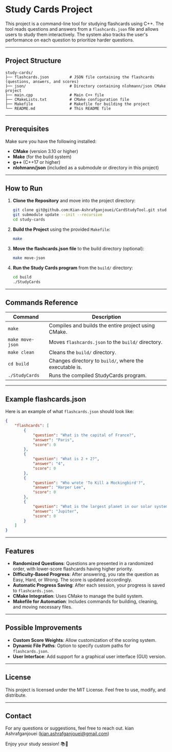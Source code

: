 # Study Cards Project

This project is a command-line tool for studying flashcards using C++. The tool reads questions and answers from a `flashcards.json` file and allows users to study them interactively. The system also tracks the user's performance on each question to prioritize harder questions.

---

## **Project Structure**
```
study-cards/
├── flashcards.json         # JSON file containing the flashcards (questions, answers, and scores)
├── json/                   # Directory containing nlohmann/json CMake project
├── main.cpp                # Main C++ file
├── CMakeLists.txt          # CMake configuration file
├── Makefile                # Makefile for building the project
└── README.md               # This README file
```

---

## **Prerequisites**
Make sure you have the following installed:
- **CMake** (version 3.10 or higher)
- **Make** (for the build system)
- **g++** (C++17 or higher)
- **nlohmann/json** (included as a submodule or directory in this project)

---

## **How to Run**

1. **Clone the Repository** and move into the project directory:
   ```bash
   git clone git@github.com:Kian-Ashrafganjouei/CardStudyTool.git study-cards
   git submodule update --init --recursive
   cd study-cards
   ```

2. **Build the Project** using the provided `Makefile`:
   ```bash
   make
   ```

3. **Move the flashcards.json file** to the build directory (optional):
   ```bash
   make move-json
   ```

4. **Run the Study Cards program** from the `build/` directory:
   ```bash
   cd build
   ./StudyCards
   ```

---

## **Commands Reference**

| **Command**         | **Description**                                         |
|--------------------|-------------------------------------------------------|
| `make`             | Compiles and builds the entire project using CMake.      |
| `make move-json`   | Moves `flashcards.json` to the `build/` directory.       |
| `make clean`       | Cleans the `build/` directory.    |
| `cd build`         | Changes directory to `build/`, where the executable is. |
| `./StudyCards`     | Runs the compiled StudyCards program.                    |

---

## **Example flashcards.json**

Here is an example of what `flashcards.json` should look like:
```json
{
    "flashcards": [
        {
            "question": "What is the capital of France?",
            "answer": "Paris",
            "score": 0
        },
        {
            "question": "What is 2 + 2?",
            "answer": "4",
            "score": 0
        },
        {
            "question": "Who wrote 'To Kill a Mockingbird'?",
            "answer": "Harper Lee",
            "score": 0
        },
        {
            "question": "What is the largest planet in our solar system?",
            "answer": "Jupiter",
            "score": 0
        }
    ]
}
```

---

## **Features**
- **Randomized Questions**: Questions are presented in a randomized order, with lower-score flashcards having higher priority.
- **Difficulty-Based Progress**: After answering, you rate the question as Easy, Hard, or Wrong. The score is updated accordingly.
- **Automatic Progress Saving**: After each session, your progress is saved to `flashcards.json`.
- **CMake Integration**: Uses CMake to manage the build system.
- **Makefile for Automation**: Includes commands for building, cleaning, and moving necessary files.

---

## **Possible Improvements**
- **Custom Score Weights**: Allow customization of the scoring system.
- **Dynamic File Paths**: Option to specify custom paths for `flashcards.json`.
- **User Interface**: Add support for a graphical user interface (GUI) version.

---

## **License**
This project is licensed under the MIT License. Feel free to use, modify, and distribute.

---

## **Contact**
For any questions or suggestions, feel free to reach out.
kian Ashrafganjouei (kian.ashrafganjouei@gmail.com)

Enjoy your study session! 📚🚀
